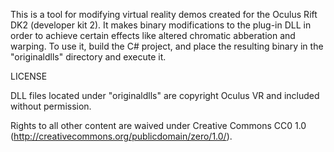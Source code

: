 This is a tool for modifying virtual reality demos created for the Oculus Rift DK2 (developer kit 2). It makes binary modifications to the plug-in DLL in order to achieve certain effects like altered chromatic abberation and warping. To use it, build the C# project, and place the resulting binary in the "originaldlls" directory and execute it.

LICENSE

DLL files located under "originaldlls" are copyright Oculus VR and included without permission.

Rights to all other content are waived under Creative Commons CC0 1.0 (http://creativecommons.org/publicdomain/zero/1.0/).